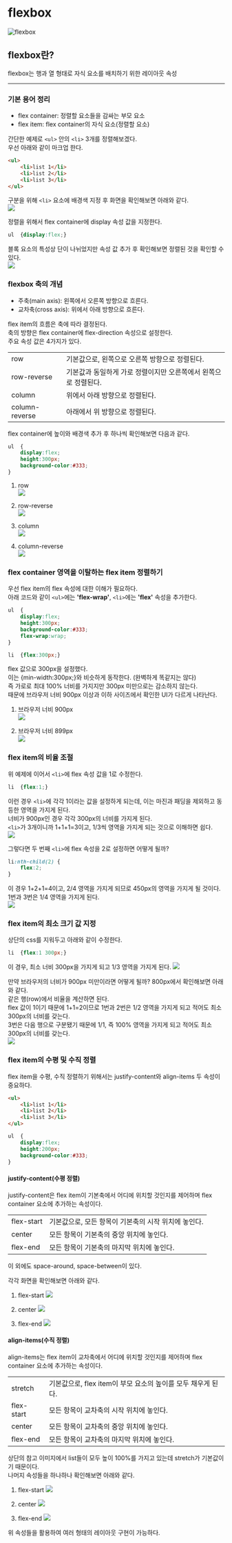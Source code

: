 # **flexbox**

![flexbox](thumb.jpg)

## **flexbox란?**
flexbox는 행과 열 형태로 자식 요소를 배치하기 위한 레이아웃 속성

---

### **기본 용어 정리**
* flex container: 정렬할 요소들을 감싸는 부모 요소
* flex item: flex container의 자식 요소(정렬할 요소)  

간단한 예제로 `<ul>` 안의 `<li>` 3개를 정렬해보겠다.  
우선 아래와 같이 마크업 한다.
```html
<ul>
	<li>list 1</li>
	<li>list 2</li>
	<li>list 3</li>
</ul>
```

구분을 위해 `<li>` 요소에 배경색 지정 후 화면을 확인해보면 아래와 같다.  
![](img_1.png)

정렬을 위해서 flex container에 display 속성 값을 지정한다.
```css
ul	{display:flex;}
```

블록 요소의 특성상 단이 나뉘었지만 속성 값 추가 후 확인해보면 정렬된 것을 확인할 수 있다.  
![](img_2.png)

### **flexbox 축의 개념**
* 주축(main axis): 왼쪽에서 오른쪽 방향으로 흐른다.
* 교차축(cross axis): 위에서 아래 방향으로 흐른다.

flex item의 흐름은 축에 따라 결정된다.  
축의 방향은 flex container에 flex-direction 속성으로 설정한다.  
주요 속성 값은 4가지가 있다.  

|     |     |
|---|---|
|row|기본값으로, 왼쪽으로 오른쪽 방향으로 정렬된다.|
|row-reverse|기본값과 동일하게 가로 정렬이지만 오른쪽에서 왼쪽으로 정렬된다.|
|column|위에서 아래 방향으로 정렬된다.|
|column-reverse|아래에서 위 방향으로 정렬된다.|

flex container에 높이와 배경색 추가 후 하나씩 확인해보면 다음과 같다.
```css
ul	{
	display:flex;
	height:300px;
	background-color:#333;
}
```

1) row  
![](img_3.png)

2) row-reverse  
![](img_4.png)

3) column  
![](img_5.png)

4) column-reverse  
![](img_6.png)

### **flex container 영역을 이탈하는 flex item 정렬하기**
우선 flex item의 flex 속성에 대한 이해가 필요하다.  
아래 코드와 같이 `<ul>`에는 **'flex-wrap'**, `<li>`에는 **'flex'** 속성을 추가한다.
```css
ul	{
	display:flex;
	height:300px;
	background-color:#333;
	flex-wrap:wrap;
}

li	{flex:300px;}
```

flex 값으로 300px을 설정했다.  
이는 {min-width:300px;}와 비슷하게 동작한다. (완벽하게 똑같지는 않다)  
즉 가로로 최대 100% 너비를 가지지만 300px 미만으로는 감소하지 않는다.  
때문에 브라우저 너비 900px 이상과 이하 사이즈에서 확인한 UI가 다르게 나타난다.

1) 브라우저 너비 900px  
![](img_7.png)

2) 브라우저 너비 899px  
![](img_8.png)

### **flex item의 비율 조절**
위 예제에 이어서 `<li>`에 flex 속성 값을 1로 수정한다.
```css
li	{flex:1;}
```

이런 경우 `<li>`에 각각 1이라는 값을 설정하게 되는데, 이는 마진과 패딩을 제외하고 동등한 영역을 가지게 된다.  
너비가 900px인 경우 각각 300px의 너비를 가지게 된다.   
`<li>`가 3개이니까 1+1+1=3이고, 1/3씩 영역을 가지게 되는 것으로 이해하면 쉽다.  
![](img_9.png)

그렇다면 두 번째 `<li>`에 flex 속성을 2로 설정하면 어떻게 될까?
```css
li:nth-child(2)	{
	flex:2;
}
```

이 경우 1+2+1=4이고, 2/4 영역을 가지게 되므로 450px의 영역을 가지게 될 것이다.  
1번과 3번은 1/4 영역을 가지게 된다.  
![](img_10.png)

### **flex item의 최소 크기 값 지정**
상단의 css를 지워두고 아래와 같이 수정한다.
```css
li	{flex:1 300px;}
```

이 경우, 최소 너비 300px을 가지게 되고 1/3 영역을 가지게 된다.
![](img_11.png)

만약 브라우저의 너비가 900px 미만이라면 어떻게 될까? 800px에서 확인해보면 아래와 같다.  
같은 행(row)에서 비율을 계산하면 된다.  
flex 값이 1이기 때문에 1+1=2이므로 1번과 2번은 1/2 영역을 가지게 되고 적어도 최소 300px의 너비를 갖는다.  
3번은 다음 행으로 구분됐기 때문에 1/1, 즉 100% 영역을 가지게 되고 적어도 최소 300px의 너비를 갖는다.  
![](img_12.png)

### **flex item의 수평 및 수직 정렬**
flex item을 수평, 수직 정렬하기 위해서는 justify-content와 align-items 두 속성이 중요하다.
```html
<ul>
	<li>list 1</li>
	<li>list 2</li>
	<li>list 3</li>
</ul>
```
```css
ul	{
	display:flex;
	height:200px;
	background-color:#333;
}
```

#### **justify-content(수평 정렬)**
justify-content은 flex item이 기본축에서 어디에 위치할 것인지를 제어하며 flex container 요소에 추가하는 속성이다.  

|     |     |
|---|---|
|flex-start|기본값으로, 모든 항목이 기본축의 시작 위치에 놓인다.|
|center|모든 항목이 기본축의 중앙 위치에 놓인다.|
|flex-end|모든 항목이 기본축의 마지막 위치에 놓인다.|  

이 외에도 space-around, space-between이 있다.  

각각 화면을 확인해보면 아래와 같다.

1) flex-start
![](img_13.png)

2) center
![](img_14.png)

3) flex-end
![](img_15.png)

#### **align-items(수직 정렬)**
align-items는 flex item이 교차축에서 어디에 위치할 것인지를 제어하며 flex container 요소에 추가하는 속성이다.  

|     |     |
|---|---|
|stretch|기본값으로, flex item이 부모 요소의 높이를 모두 채우게 된다.|
|flex-start|모든 항목이 교차축의 시작 위치에 놓인다.|
|center|모든 항목이 교차축의 중앙 위치에 놓인다.|
|flex-end|모든 항목이 교차축의 마지막 위치에 놓인다.|  

상단의 참고 이미지에서 list들이 모두 높이 100%를 가지고 있는데 stretch가 기본값이기 때문이다.  
나머지 속성들을 하나하나 확인해보면 아래와 같다.  

1) flex-start
![](img_16.png)

2) center
![](img_17.png)

3) flex-end
![](img_18.png)

위 속성들을 활용하여 여러 형태의 레이아웃 구현이 가능하다.
